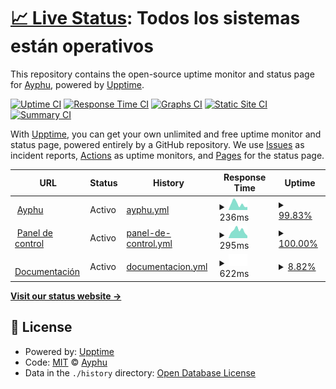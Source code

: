 # [📈 Live Status](https://status.ayphu.com): <!--live status--> **Todos los sistemas están operativos**

This repository contains the open-source uptime monitor and status page for [Ayphu](https://ayphu.com), powered by [Upptime](https://github.com/upptime/upptime).

[![Uptime CI](https://github.com/ayphu/upptime/workflows/Uptime%20CI/badge.svg)](https://github.com/ayphu/upptime/actions?query=workflow%3A%22Uptime+CI%22)
[![Response Time CI](https://github.com/ayphu/upptime/workflows/Response%20Time%20CI/badge.svg)](https://github.com/ayphu/upptime/actions?query=workflow%3A%22Response+Time+CI%22)
[![Graphs CI](https://github.com/ayphu/upptime/workflows/Graphs%20CI/badge.svg)](https://github.com/ayphu/upptime/actions?query=workflow%3A%22Graphs+CI%22)
[![Static Site CI](https://github.com/ayphu/upptime/workflows/Static%20Site%20CI/badge.svg)](https://github.com/ayphu/upptime/actions?query=workflow%3A%22Static+Site+CI%22)
[![Summary CI](https://github.com/ayphu/upptime/workflows/Summary%20CI/badge.svg)](https://github.com/ayphu/upptime/actions?query=workflow%3A%22Summary+CI%22)

With [Upptime](https://upptime.js.org), you can get your own unlimited and free uptime monitor and status page, powered entirely by a GitHub repository. We use [Issues](https://github.com/ayphu/upptime/issues) as incident reports, [Actions](https://github.com/ayphu/upptime/actions) as uptime monitors, and [Pages](https://status.ayphu.com) for the status page.

<!--start: status pages-->
<!-- This summary is generated by Upptime (https://github.com/upptime/upptime) -->
<!-- Do not edit this manually, your changes will be overwritten -->
<!-- prettier-ignore -->
| URL | Status | History | Response Time | Uptime |
| --- | ------ | ------- | ------------- | ------ |
| <img alt="" src="https://favicons.githubusercontent.com/ayphu.com" height="13"> [Ayphu](https://ayphu.com) | Activo | [ayphu.yml](https://github.com/ayphu/upptime/commits/HEAD/history/ayphu.yml) | <details><summary><img alt="Response time graph" src="./graphs/ayphu/response-time-week.png" height="20"> 236ms</summary><br><a href="https://status.ayphu.com/history/ayphu"><img alt="Response time 165" src="https://img.shields.io/endpoint?url=https%3A%2F%2Fraw.githubusercontent.com%2Fayphu%2Fupptime%2FHEAD%2Fapi%2Fayphu%2Fresponse-time.json"></a><br><a href="https://status.ayphu.com/history/ayphu"><img alt="24-hour response time 340" src="https://img.shields.io/endpoint?url=https%3A%2F%2Fraw.githubusercontent.com%2Fayphu%2Fupptime%2FHEAD%2Fapi%2Fayphu%2Fresponse-time-day.json"></a><br><a href="https://status.ayphu.com/history/ayphu"><img alt="7-day response time 236" src="https://img.shields.io/endpoint?url=https%3A%2F%2Fraw.githubusercontent.com%2Fayphu%2Fupptime%2FHEAD%2Fapi%2Fayphu%2Fresponse-time-week.json"></a><br><a href="https://status.ayphu.com/history/ayphu"><img alt="30-day response time 165" src="https://img.shields.io/endpoint?url=https%3A%2F%2Fraw.githubusercontent.com%2Fayphu%2Fupptime%2FHEAD%2Fapi%2Fayphu%2Fresponse-time-month.json"></a><br><a href="https://status.ayphu.com/history/ayphu"><img alt="1-year response time 165" src="https://img.shields.io/endpoint?url=https%3A%2F%2Fraw.githubusercontent.com%2Fayphu%2Fupptime%2FHEAD%2Fapi%2Fayphu%2Fresponse-time-year.json"></a></details> | <details><summary><a href="https://status.ayphu.com/history/ayphu">99.83%</a></summary><a href="https://status.ayphu.com/history/ayphu"><img alt="All-time uptime 99.88%" src="https://img.shields.io/endpoint?url=https%3A%2F%2Fraw.githubusercontent.com%2Fayphu%2Fupptime%2FHEAD%2Fapi%2Fayphu%2Fuptime.json"></a><br><a href="https://status.ayphu.com/history/ayphu"><img alt="24-hour uptime 98.84%" src="https://img.shields.io/endpoint?url=https%3A%2F%2Fraw.githubusercontent.com%2Fayphu%2Fupptime%2FHEAD%2Fapi%2Fayphu%2Fuptime-day.json"></a><br><a href="https://status.ayphu.com/history/ayphu"><img alt="7-day uptime 99.83%" src="https://img.shields.io/endpoint?url=https%3A%2F%2Fraw.githubusercontent.com%2Fayphu%2Fupptime%2FHEAD%2Fapi%2Fayphu%2Fuptime-week.json"></a><br><a href="https://status.ayphu.com/history/ayphu"><img alt="30-day uptime 99.88%" src="https://img.shields.io/endpoint?url=https%3A%2F%2Fraw.githubusercontent.com%2Fayphu%2Fupptime%2FHEAD%2Fapi%2Fayphu%2Fuptime-month.json"></a><br><a href="https://status.ayphu.com/history/ayphu"><img alt="1-year uptime 99.88%" src="https://img.shields.io/endpoint?url=https%3A%2F%2Fraw.githubusercontent.com%2Fayphu%2Fupptime%2FHEAD%2Fapi%2Fayphu%2Fuptime-year.json"></a></details>
| <img alt="" src="https://favicons.githubusercontent.com/app.ayphu.com" height="13"> [Panel de control](https://app.ayphu.com) | Activo | [panel-de-control.yml](https://github.com/ayphu/upptime/commits/HEAD/history/panel-de-control.yml) | <details><summary><img alt="Response time graph" src="./graphs/panel-de-control/response-time-week.png" height="20"> 295ms</summary><br><a href="https://status.ayphu.com/history/panel-de-control"><img alt="Response time 208" src="https://img.shields.io/endpoint?url=https%3A%2F%2Fraw.githubusercontent.com%2Fayphu%2Fupptime%2FHEAD%2Fapi%2Fpanel-de-control%2Fresponse-time.json"></a><br><a href="https://status.ayphu.com/history/panel-de-control"><img alt="24-hour response time 302" src="https://img.shields.io/endpoint?url=https%3A%2F%2Fraw.githubusercontent.com%2Fayphu%2Fupptime%2FHEAD%2Fapi%2Fpanel-de-control%2Fresponse-time-day.json"></a><br><a href="https://status.ayphu.com/history/panel-de-control"><img alt="7-day response time 295" src="https://img.shields.io/endpoint?url=https%3A%2F%2Fraw.githubusercontent.com%2Fayphu%2Fupptime%2FHEAD%2Fapi%2Fpanel-de-control%2Fresponse-time-week.json"></a><br><a href="https://status.ayphu.com/history/panel-de-control"><img alt="30-day response time 208" src="https://img.shields.io/endpoint?url=https%3A%2F%2Fraw.githubusercontent.com%2Fayphu%2Fupptime%2FHEAD%2Fapi%2Fpanel-de-control%2Fresponse-time-month.json"></a><br><a href="https://status.ayphu.com/history/panel-de-control"><img alt="1-year response time 208" src="https://img.shields.io/endpoint?url=https%3A%2F%2Fraw.githubusercontent.com%2Fayphu%2Fupptime%2FHEAD%2Fapi%2Fpanel-de-control%2Fresponse-time-year.json"></a></details> | <details><summary><a href="https://status.ayphu.com/history/panel-de-control">100.00%</a></summary><a href="https://status.ayphu.com/history/panel-de-control"><img alt="All-time uptime 100.00%" src="https://img.shields.io/endpoint?url=https%3A%2F%2Fraw.githubusercontent.com%2Fayphu%2Fupptime%2FHEAD%2Fapi%2Fpanel-de-control%2Fuptime.json"></a><br><a href="https://status.ayphu.com/history/panel-de-control"><img alt="24-hour uptime 100.00%" src="https://img.shields.io/endpoint?url=https%3A%2F%2Fraw.githubusercontent.com%2Fayphu%2Fupptime%2FHEAD%2Fapi%2Fpanel-de-control%2Fuptime-day.json"></a><br><a href="https://status.ayphu.com/history/panel-de-control"><img alt="7-day uptime 100.00%" src="https://img.shields.io/endpoint?url=https%3A%2F%2Fraw.githubusercontent.com%2Fayphu%2Fupptime%2FHEAD%2Fapi%2Fpanel-de-control%2Fuptime-week.json"></a><br><a href="https://status.ayphu.com/history/panel-de-control"><img alt="30-day uptime 100.00%" src="https://img.shields.io/endpoint?url=https%3A%2F%2Fraw.githubusercontent.com%2Fayphu%2Fupptime%2FHEAD%2Fapi%2Fpanel-de-control%2Fuptime-month.json"></a><br><a href="https://status.ayphu.com/history/panel-de-control"><img alt="1-year uptime 100.00%" src="https://img.shields.io/endpoint?url=https%3A%2F%2Fraw.githubusercontent.com%2Fayphu%2Fupptime%2FHEAD%2Fapi%2Fpanel-de-control%2Fuptime-year.json"></a></details>
| <img alt="" src="https://favicons.githubusercontent.com/docs.ayphu.com" height="13"> [Documentación](https://docs.ayphu.com) | Activo | [documentacion.yml](https://github.com/ayphu/upptime/commits/HEAD/history/documentacion.yml) | <details><summary><img alt="Response time graph" src="./graphs/documentacion/response-time-week.png" height="20"> 622ms</summary><br><a href="https://status.ayphu.com/history/documentacion"><img alt="Response time 184" src="https://img.shields.io/endpoint?url=https%3A%2F%2Fraw.githubusercontent.com%2Fayphu%2Fupptime%2FHEAD%2Fapi%2Fdocumentacion%2Fresponse-time.json"></a><br><a href="https://status.ayphu.com/history/documentacion"><img alt="24-hour response time 622" src="https://img.shields.io/endpoint?url=https%3A%2F%2Fraw.githubusercontent.com%2Fayphu%2Fupptime%2FHEAD%2Fapi%2Fdocumentacion%2Fresponse-time-day.json"></a><br><a href="https://status.ayphu.com/history/documentacion"><img alt="7-day response time 622" src="https://img.shields.io/endpoint?url=https%3A%2F%2Fraw.githubusercontent.com%2Fayphu%2Fupptime%2FHEAD%2Fapi%2Fdocumentacion%2Fresponse-time-week.json"></a><br><a href="https://status.ayphu.com/history/documentacion"><img alt="30-day response time 184" src="https://img.shields.io/endpoint?url=https%3A%2F%2Fraw.githubusercontent.com%2Fayphu%2Fupptime%2FHEAD%2Fapi%2Fdocumentacion%2Fresponse-time-month.json"></a><br><a href="https://status.ayphu.com/history/documentacion"><img alt="1-year response time 184" src="https://img.shields.io/endpoint?url=https%3A%2F%2Fraw.githubusercontent.com%2Fayphu%2Fupptime%2FHEAD%2Fapi%2Fdocumentacion%2Fresponse-time-year.json"></a></details> | <details><summary><a href="https://status.ayphu.com/history/documentacion">8.82%</a></summary><a href="https://status.ayphu.com/history/documentacion"><img alt="All-time uptime 24.87%" src="https://img.shields.io/endpoint?url=https%3A%2F%2Fraw.githubusercontent.com%2Fayphu%2Fupptime%2FHEAD%2Fapi%2Fdocumentacion%2Fuptime.json"></a><br><a href="https://status.ayphu.com/history/documentacion"><img alt="24-hour uptime 61.72%" src="https://img.shields.io/endpoint?url=https%3A%2F%2Fraw.githubusercontent.com%2Fayphu%2Fupptime%2FHEAD%2Fapi%2Fdocumentacion%2Fuptime-day.json"></a><br><a href="https://status.ayphu.com/history/documentacion"><img alt="7-day uptime 8.82%" src="https://img.shields.io/endpoint?url=https%3A%2F%2Fraw.githubusercontent.com%2Fayphu%2Fupptime%2FHEAD%2Fapi%2Fdocumentacion%2Fuptime-week.json"></a><br><a href="https://status.ayphu.com/history/documentacion"><img alt="30-day uptime 24.87%" src="https://img.shields.io/endpoint?url=https%3A%2F%2Fraw.githubusercontent.com%2Fayphu%2Fupptime%2FHEAD%2Fapi%2Fdocumentacion%2Fuptime-month.json"></a><br><a href="https://status.ayphu.com/history/documentacion"><img alt="1-year uptime 24.87%" src="https://img.shields.io/endpoint?url=https%3A%2F%2Fraw.githubusercontent.com%2Fayphu%2Fupptime%2FHEAD%2Fapi%2Fdocumentacion%2Fuptime-year.json"></a></details>

<!--end: status pages-->

[**Visit our status website →**](https://status.ayphu.com)

## 📄 License

- Powered by: [Upptime](https://github.com/upptime/upptime)
- Code: [MIT](./LICENSE) © [Ayphu](https://ayphu.com)
- Data in the `./history` directory: [Open Database License](https://opendatacommons.org/licenses/odbl/1-0/)
